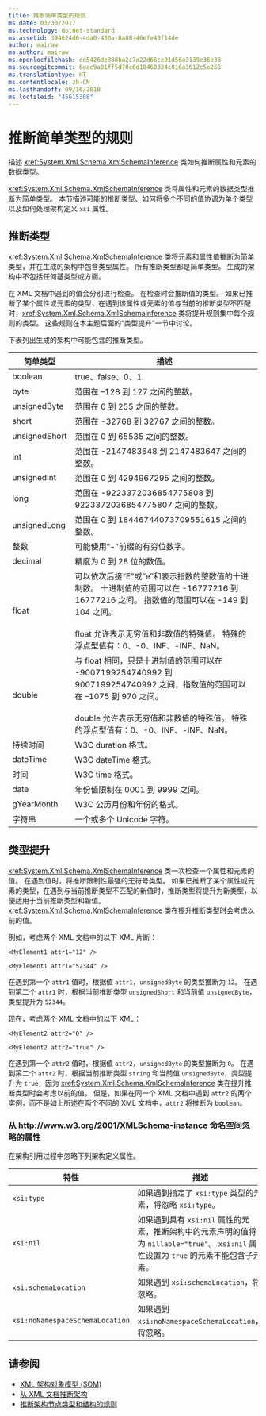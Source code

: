 ```yaml
---
title: 推断简单类型的规则
ms.date: 03/30/2017
ms.technology: dotnet-standard
ms.assetid: 394624d6-4da0-430a-8a88-46efe40f14de
author: mairaw
ms.author: mairaw
ms.openlocfilehash: dd5426de388ba2c7a22d66ce01d56a3139e36e38
ms.sourcegitcommit: 6eac9a01ff5d70c6d18460324c016a3612c5e268
ms.translationtype: HT
ms.contentlocale: zh-CN
ms.lasthandoff: 09/16/2018
ms.locfileid: "45615308"
---
```

# <a name="rules-for-inferring-simple-types"></a>推断简单类型的规则
描述 <xref:System.Xml.Schema.XmlSchemaInference> 类如何推断属性和元素的数据类型。  
  
 <xref:System.Xml.Schema.XmlSchemaInference> 类将属性和元素的数据类型推断为简单类型。 本节描述可能的推断类型、如何将多个不同的值协调为单个类型以及如何处理架构定义 `xsi` 属性。  
  
## <a name="inferred-types"></a>推断类型  
 <xref:System.Xml.Schema.XmlSchemaInference> 类将元素和属性值推断为简单类型，并在生成的架构中包含类型属性。 所有推断类型都是简单类型。 生成的架构中不包括任何基类型或方面。  
  
 在 XML 文档中遇到的值会分别进行检查。 在检查时会推断值的类型。 如果已推断了某个属性或元素的类型，在遇到该属性或元素的值与当前的推断类型不匹配时，<xref:System.Xml.Schema.XmlSchemaInference> 类将提升规则集中每个规则的类型。 这些规则在本主题后面的“类型提升”一节中讨论。  
  
 下表列出生成的架构中可能包含的推断类型。  
  
|简单类型|描述|  
|-----------------|-----------------|  
|boolean|true、false、0、1.|  
|byte|范围在 –128 到 127 之间的整数。|  
|unsignedByte|范围在 0 到 255 之间的整数。|  
|short|范围在 -32768 到 32767 之间的整数。|  
|unsignedShort|范围在 0 到 65535 之间的整数。|  
|int|范围在 -2147483648 到 2147483647 之间的整数。|  
|unsignedInt|范围在 0 到 4294967295 之间的整数。|  
|long|范围在 -9223372036854775808 到 9223372036854775807 之间的整数。|  
|unsignedLong|范围在 0 到 18446744073709551615 之间的整数。|  
|整数|可能使用“-”前缀的有穷位数字。|  
|decimal|精度为 0 到 28 位的数值。|  
|float|可以依次后接“E”或“e”和表示指数的整数值的十进制数。 十进制值的范围可以在 -16777216 到 16777216 之间。 指数值的范围可以在 -149 到 104 之间。<br /><br /> float 允许表示无穷值和非数值的特殊值。 特殊的浮点型值有：0、-0、INF、-INF、NaN。|  
|double|与 float 相同，只是十进制值的范围可以在 -9007199254740992 到 9007199254740992 之间，指数值的范围可以在 –1075 到 970 之间。<br /><br /> double 允许表示无穷值和非数值的特殊值。 特殊的浮点型值有：0、-0、INF、-INF、NaN。|  
|持续时间|W3C duration 格式。|  
|dateTime|W3C dateTime 格式。|  
|时间|W3C time 格式。|  
|date|年份值限制在 0001 到 9999 之间。|  
|gYearMonth|W3C 公历月份和年份的格式。|  
|字符串|一个或多个 Unicode 字符。|  
  
## <a name="type-promotion"></a>类型提升  
 <xref:System.Xml.Schema.XmlSchemaInference> 类一次检查一个属性和元素的值。 在遇到值时，将推断限制性最强的无符号类型。 如果已推断了某个属性或元素的类型，在遇到与当前推断类型不匹配的新值时，推断类型将提升为新类型，以便适用于当前推断类型和新值。 <xref:System.Xml.Schema.XmlSchemaInference> 类在提升推断类型时会考虑以前的值。  
  
 例如，考虑两个 XML 文档中的以下 XML 片断：  
  
 `<MyElement1 attr1="12" />`  
  
 `<MyElement1 attr1="52344" />`  
  
 在遇到第一个 `attr1` 值时，根据值 `attr1`，`unsignedByte` 的类型推断为 `12`。 在遇到第二个 `attr1` 时，根据当前推断类型 `unsignedShort` 和当前值 `unsignedByte`，类型提升为 `52344`。  
  
 现在，考虑两个 XML 文档中的以下 XML：  
  
 `<MyElement2 attr2="0" />`  
  
 `<MyElement2 attr2="true" />`  
  
 在遇到第一个 `attr2` 值时，根据值 `attr2`，`unsignedByte` 的类型推断为 `0`。 在遇到第二个 `attr2` 时，根据当前推断类型 `string` 和当前值 `unsignedByte`，类型提升为 `true`，因为 <xref:System.Xml.Schema.XmlSchemaInference> 类在提升推断类型时会考虑以前的值。 但是，如果在同一个 XML 文档中遇到 `attr2` 的两个实例，而不是如上所述在两个不同的 XML 文档中，`attr2` 将推断为 `boolean`。  
  
### <a name="ignored-attributes-from-the-httpwwww3org2001xmlschema-instance-namespace"></a>从 http://www.w3.org/2001/XMLSchema-instance 命名空间忽略的属性  
 在架构引用过程中忽略下列架构定义属性。  
  
|特性|描述|  
|---------------|-----------------|  
|`xsi:type`|如果遇到指定了 `xsi:type` 类型的元素，将忽略 `xsi:type`。|  
|`xsi:nil`|如果遇到具有 `xsi:nil` 属性的元素，推断架构中的元素声明的值将为 `nillable="true"`。 `xsi:nil` 属性设置为 `true` 的元素不能包含子元素。|  
|`xsi:schemaLocation`|如果遇到 `xsi:schemaLocation`，将忽略。|  
|`xsi:noNamespaceSchemaLocation`|如果遇到 `xsi:noNamespaceSchemaLocation`，将忽略。|  
  
## <a name="see-also"></a>请参阅

- [XML 架构对象模型 (SOM)](../../../../docs/standard/data/xml/xml-schema-object-model-som.md)  
- [从 XML 文档推断架构](../../../../docs/standard/data/xml/inferring-schemas-from-xml-documents.md)  
- [推断架构节点类型和结构的规则](../../../../docs/standard/data/xml/rules-for-inferring-schema-node-types-and-structure.md)
